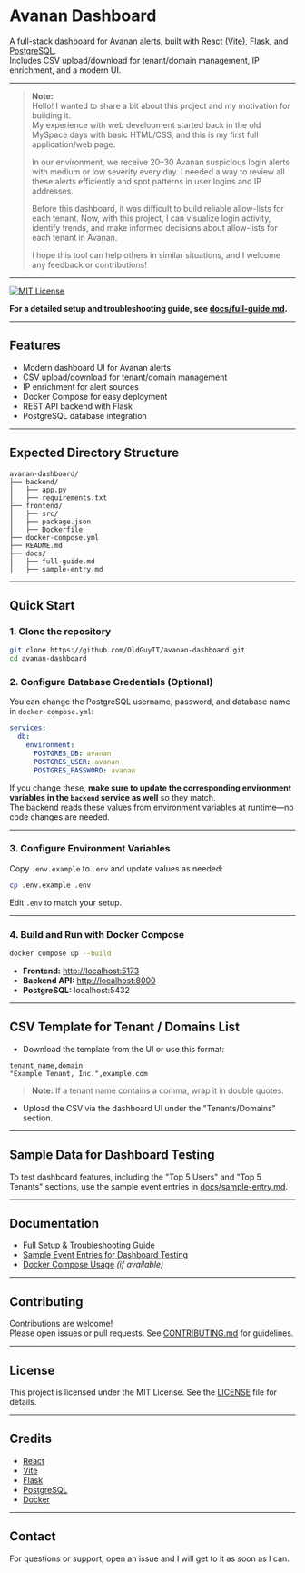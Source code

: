 # Avanan Dashboard

A full-stack dashboard for [Avanan](https://www.avanan.com/) alerts, built with [React (Vite)](https://vitejs.dev/), [Flask](https://flask.palletsprojects.com/), and [PostgreSQL](https://www.postgresql.org/).  
Includes CSV upload/download for tenant/domain management, IP enrichment, and a modern UI.

---

> **Note:**  
> Hello! I wanted to share a bit about this project and my motivation for building it.  
> My experience with web development started back in the old MySpace days with basic HTML/CSS, and this is my first full application/web page.  
>  
> In our environment, we receive 20–30 Avanan suspicious login alerts with medium or low severity every day. I needed a way to review all these alerts efficiently and spot patterns in user logins and IP addresses.  
>  
> Before this dashboard, it was difficult to build reliable allow-lists for each tenant. Now, with this project, I can visualize login activity, identify trends, and make informed decisions about allow-lists for each tenant in Avanan.
>
> I hope this tool can help others in similar situations, and I welcome any feedback or contributions!

---

[![MIT License](https://img.shields.io/badge/license-MIT-green.svg)](LICENSE)

**For a detailed setup and troubleshooting guide, see [docs/full-guide.md](docs/full-guide.md).**

---

## Features

- Modern dashboard UI for Avanan alerts
- CSV upload/download for tenant/domain management
- IP enrichment for alert sources
- Docker Compose for easy deployment
- REST API backend with Flask
- PostgreSQL database integration

---

## Expected Directory Structure

```
avanan-dashboard/
├── backend/
│   ├── app.py
│   ├── requirements.txt
├── frontend/
│   ├── src/
│   ├── package.json
│   ├── Dockerfile
├── docker-compose.yml
├── README.md
├── docs/
│   ├── full-guide.md
│   ├── sample-entry.md
```

---

## Quick Start

### 1. Clone the repository

```sh
git clone https://github.com/OldGuyIT/avanan-dashboard.git
cd avanan-dashboard
```

### 2. Configure Database Credentials (Optional)

You can change the PostgreSQL username, password, and database name in `docker-compose.yml`:

```yaml
services:
  db:
    environment:
      POSTGRES_DB: avanan
      POSTGRES_USER: avanan
      POSTGRES_PASSWORD: avanan
```

If you change these, **make sure to update the corresponding environment variables in the `backend` service as well** so they match.  
The backend reads these values from environment variables at runtime—no code changes are needed.

---

### 3. Configure Environment Variables

Copy `.env.example` to `.env` and update values as needed:

```sh
cp .env.example .env
```

Edit `.env` to match your setup.

---

### 4. Build and Run with Docker Compose

```sh
docker compose up --build
```

- **Frontend:** [http://localhost:5173](http://localhost:5173)
- **Backend API:** [http://localhost:8000](http://localhost:8000)
- **PostgreSQL:** localhost:5432

---

## CSV Template for Tenant / Domains List

- Download the template from the UI or use this format:

```csv
tenant_name,domain
"Example Tenant, Inc.",example.com
```

> **Note:** If a tenant name contains a comma, wrap it in double quotes.

- Upload the CSV via the dashboard UI under the "Tenants/Domains" section.

---

## Sample Data for Dashboard Testing

To test dashboard features, including the "Top 5 Users" and "Top 5 Tenants" sections, use the sample event entries in [docs/sample-entry.md](docs/sample-entry.md).

---

## Documentation

- [Full Setup & Troubleshooting Guide](docs/full-guide.md)
- [Sample Event Entries for Dashboard Testing](docs/sample-entry.md)
- [Docker Compose Usage](docs/docker-compose.md) *(if available)*

---

## Contributing

Contributions are welcome!  
Please open issues or pull requests. See [CONTRIBUTING.md](CONTRIBUTING.md) for guidelines.

---

## License

This project is licensed under the MIT License. See the [LICENSE](LICENSE) file for details.

---

## Credits

- [React](https://react.dev/)
- [Vite](https://vitejs.dev/)
- [Flask](https://flask.palletsprojects.com/)
- [PostgreSQL](https://www.postgresql.org/)
- [Docker](https://www.docker.com/)

---

## Contact

For questions or support, open an issue and I will get to it as soon as I can.

